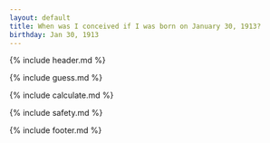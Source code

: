 ```yaml
---
layout: default
title: When was I conceived if I was born on January 30, 1913?
birthday: Jan 30, 1913
---
```


{% include header.md %}

{% include guess.md %}

{% include calculate.md %}

{% include safety.md %}

{% include footer.md %}



